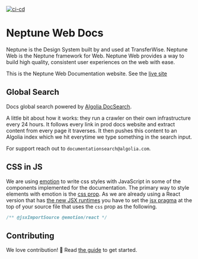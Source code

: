 [![ci-cd](https://github.com/transferwise/neptune-web/actions/workflows/ci-cd.yml/badge.svg)](https://github.com/transferwise/neptune-web/actions)

# Neptune Web Docs

Neptune is the Design System built by and used at TransferWise. Neptune Web is the Neptune framework for Web. Neptune Web provides a way to build high quality, consistent user experiences on the web with ease.

This is the Neptune Web Documentation website. See the [live site](https://transferwise.github.io/neptune-web)

## Global Search

Docs global search powered by [Algolia DocSearch](https://docsearch.algolia.com).

A little bit about how it works: they run a crawler on their own infrastructure every 24 hours. It follows every link in prod docs website and extract content from every page it traverses. It then pushes this content to an Algolia index which we hit everytime we type something in the search input.

For support reach out to `documentationsearch@algolia.com`.

## CSS in JS

We are using [emotion](https://emotion.sh/docs/introduction) to write css styles with JavaScript in some of the components implemented for the documentation. The primary way to style elements with emotion is the [css prop](https://emotion.sh/docs/css-prop). As we are already using a React version that has [the new JSX runtimes](https://reactjs.org/blog/2020/09/22/introducing-the-new-jsx-transform.html) you have to set the [jsx pragma](https://emotion.sh/docs/css-prop#jsx-pragma) at the top of your source file that uses the `css` prop as the following.

```javascript
/** @jsxImportSource @emotion/react */
```

## Contributing

We love contribution! 🙏 Read [the guide](https://github.com/transferwise/neptune-web/blob/main/CONTRIBUTING.md) to get started.
